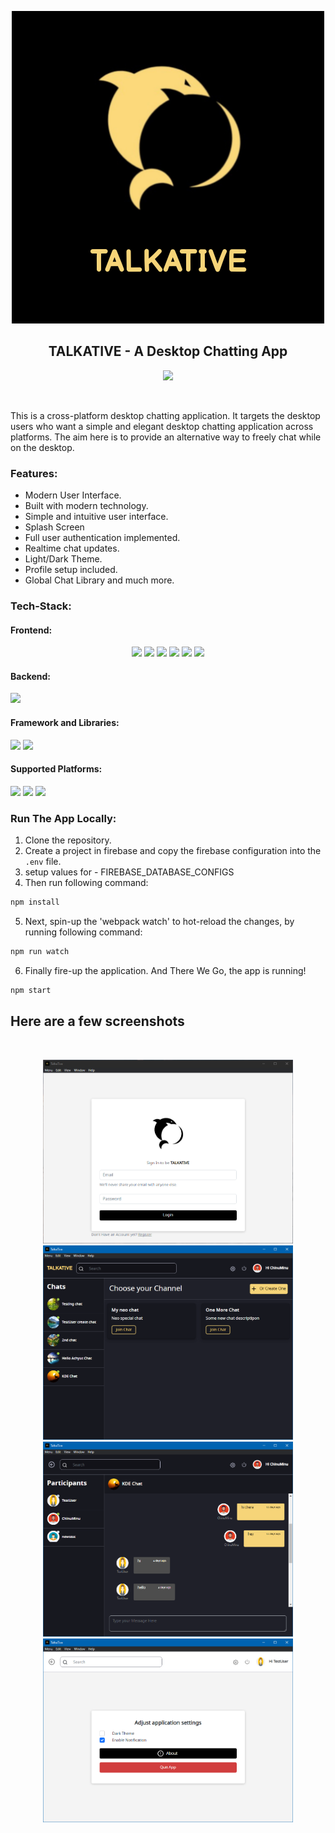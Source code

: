 <p align="center">
<img src="https://github.com/code-merge/talktive/blob/master/assets/logo.png">
</p>

<h2 align="center"> TALKATIVE - A Desktop Chatting App </h2>
<p align="center"> <a href="https://github.com/code-merge/talktive/releases"><img src="https://img.shields.io/badge/Download-GitHub%20Releases-orange?style=flat-square&logo=github"></a> </p>
<br>
<p align="left">
This is a cross-platform desktop chatting application. It targets the desktop users who want a simple and elegant desktop chatting application across platforms.
The aim here is to provide an alternative way to freely chat while on the desktop.
</p>

### Features:

- Modern User Interface.
- Built with modern technology.
- Simple and intuitive user interface.
- Splash Screen
- Full user authentication implemented.
- Realtime chat updates.
- Light/Dark Theme.
- Profile setup included.
- Global Chat Library and much more.

### Tech-Stack:

#### Frontend:

<p align="center">
<img src="https://img.shields.io/badge/HTML5-E34F26?style=for-the-badge&logo=html5&logoColor=white">

<img src="https://img.shields.io/badge/CSS-239120?&style=for-the-badge&logo=css3&logoColor=white">

<img src="https://img.shields.io/badge/Sass-CC6699?style=for-the-badge&logo=sass&logoColor=white">

<img src="https://img.shields.io/badge/JavaScript-F7DF1E?style=for-the-badge&logo=javascript&logoColor=black">

<img src="https://img.shields.io/badge/React-20232A?style=for-the-badge&logo=react&logoColor=61DAFB">

<img src="https://img.shields.io/badge/Redux-593D88?style=for-the-badge&logo=redux&logoColor=white">
</p>

#### Backend:

<img src="https://img.shields.io/badge/Firebase-039BE5?style=for-the-badge&logo=Firebase&logoColor=white">

#### Framework and Libraries:

<img src="https://img.shields.io/badge/Electron-191970?style=for-the-badge&logo=Electron&logoColor=white">

<img src="https://img.shields.io/badge/webpack-%238DD6F9.svg?style=for-the-badge&logo=webpack&logoColor=black">

#### Supported Platforms:

<img src="https://img.shields.io/badge/Windows-0078D6?style=for-the-badge&logo=windows&logoColor=white">

<img src="https://img.shields.io/badge/mac%20os-000000?style=for-the-badge&logo=apple&logoColor=white">

<img src="https://img.shields.io/badge/Linux-FCC624?style=for-the-badge&logo=linux&logoColor=black">

<br>

### Run The App Locally:

1. Clone the repository.
2. Create a project in firebase and copy the firebase configuration into the `.env` file.
3. setup values for - FIREBASE_DATABASE_CONFIGS
4. Then run following command:

```sh
npm install
```

5. Next, spin-up the 'webpack watch' to hot-reload the changes, by running following command:

```sh
npm run watch
```

6. Finally fire-up the application. And There We Go, the app is running!

```sh
npm start
```

## Here are a few screenshots

<br>
<p align="center">
<img src="https://github.com/code-merge/talktive/blob/master/assets/02_login_screen_light.png" width="400" >
<img src="https://github.com/code-merge/talktive/blob/master/assets/04_home_screen_dark.png" width="400" >
<img src="https://github.com/code-merge/talktive/blob/master/assets/05_chat_screen_dark.png" width="400" >
<img src="https://github.com/code-merge/talktive/blob/master/assets/07_settings_screen_light.png" width="400" >
</p>
